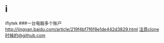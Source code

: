 # i
iflytek
###一台电脑多个账户
http://jingyan.baidu.com/article/219f4bf7f6f8e1de442d3829.html
注意clone时候的@github.com